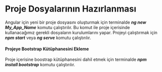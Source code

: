 <h1> Proje Dosyalarının Hazırlanması </h1>
<p>Angular için yeni bir proje dosyasını oluşturmak için terminalde <b><i>ng new My_App_Name</i></b> komutu çalıştırılır. Bu komut ile proje içerisinde kullanacağımız gerekli dosyaların kurulumlarını yapar. Projeyi çalıştırmak için <b><i>npm start</i></b> veya <b><i>ng serve</i></b> komutu çalıştırılır.</p>
<h4>Projeye Bootstrap Kütüphanesini Ekleme</h4>
<p>Proje içerisine boostrap kütüphanesini dahil etmek için terminalde <b><i>npm install bootstrap</i></b> komutu çalıştırılır. </p>
